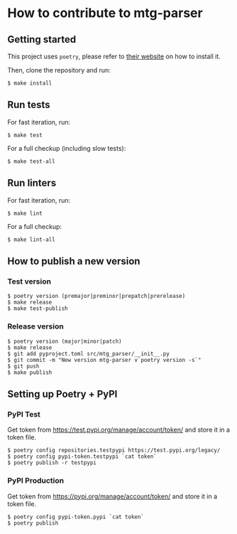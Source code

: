 # How to contribute to mtg-parser


## Getting started

This project uses `poetry`, please refer to [their website](https://python-poetry.org) on how to install it.

Then, clone the repository and run:

	$ make install


## Run tests

For fast iteration, run:

	$ make test

For a full checkup (including slow tests):

	$ make test-all


## Run linters

For fast iteration, run:

	$ make lint

For a full checkup:

	$ make lint-all


## How to publish a new version

### Test version

	$ poetry version (premajor|preminor|prepatch|prerelease)
	$ make release
	$ make test-publish

### Release version

	$ poetry version (major|minor|patch)
	$ make release
	$ git add pyproject.toml src/mtg_parser/__init__.py
	$ git commit -m "New version mtg-parser v`poetry version -s`"
	$ git push
	$ make publish


## Setting up Poetry + PyPI

### PyPI Test

Get token from https://test.pypi.org/manage/account/token/ and store it in a token file.

	$ poetry config repositories.testpypi https://test.pypi.org/legacy/
	$ poetry config pypi-token.testpypi `cat token`
	$ poetry publish -r testpypi

### PyPI Production

Get token from https://pypi.org/manage/account/token/ and store it in a token file.

	$ poetry config pypi-token.pypi `cat token`
	$ poetry publish
